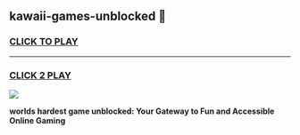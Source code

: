 
## kawaii-games-unblocked 👋
<h3>
<a href="https://premium.freeplayer.one?title=kawaii-games-unblocked&ref=14F">CLICK TO PLAY</a></h3>
<hr>

<h3>
<a href="https://premium.freeplayer.one?title=kawaii-games-unblocked&ref=14F">CLICK 2 PLAY</a>
  
</h3>

<a href="https://premium.freeplayer.one?title=kawaii-games-unblocked&ref=12F/"><img src="https://clearcache.store/games.png"></a>


**worlds hardest game unblocked: Your Gateway to Fun and Accessible Online Gaming**
